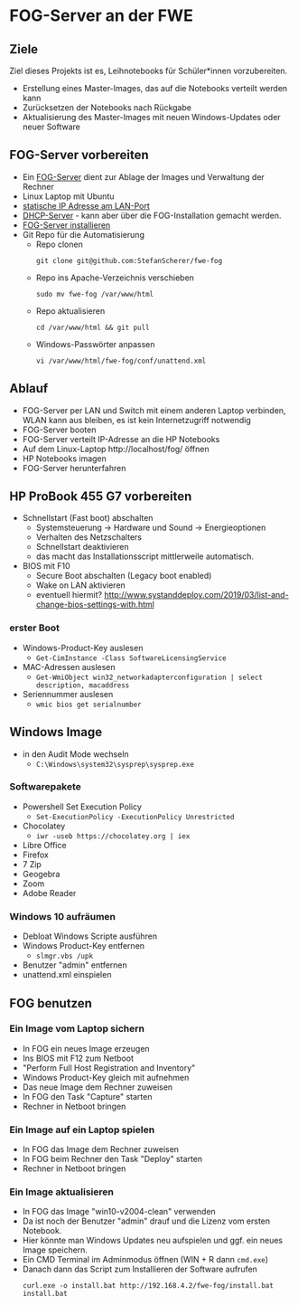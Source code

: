 # FOG-Server an der FWE

## Ziele

Ziel dieses Projekts ist es, Leihnotebooks für Schüler*innen vorzubereiten.

- Erstellung eines Master-Images, das auf die Notebooks verteilt werden kann
- Zurücksetzen der Notebooks nach Rückgabe
- Aktualisierung des Master-Images mit neuen Windows-Updates oder neuer Software

## FOG-Server vorbereiten

- Ein [FOG-Server](https://fogproject.org/) dient zur Ablage der Images und Verwaltung der Rechner
- Linux Laptop mit Ubuntu
- [statische IP Adresse am LAN-Port](https://www.howtoforge.com/linux-basics-set-a-static-ip-on-ubuntu)
- [DHCP-Server](https://www.techrepublic.com/article/how-to-setup-a-dhcp-server-with-ubuntu-server-18-04/) - kann aber über die FOG-Installation gemacht werden.
- [FOG-Server installieren](https://schulnetz.alp.dillingen.de/materialien/Fog.pdf)
- Git Repo für die Automatisierung
  - Repo clonen
    ```
    git clone git@github.com:StefanScherer/fwe-fog
    ```
  - Repo ins Apache-Verzeichnis verschieben
    ```
    sudo mv fwe-fog /var/www/html
    ```
  - Repo aktualisieren
    ```
    cd /var/www/html && git pull
    ```
  - Windows-Passwörter anpassen
    ```
    vi /var/www/html/fwe-fog/conf/unattend.xml
    ```

## Ablauf

- FOG-Server per LAN und Switch mit einem anderen Laptop verbinden, WLAN kann aus bleiben, es ist kein Internetzugriff notwendig
- FOG-Server booten
- FOG-Server verteilt IP-Adresse an die HP Notebooks
- Auf dem Linux-Laptop http://localhost/fog/ öffnen
- HP Notebooks imagen
- FOG-Server herunterfahren

## HP ProBook 455 G7 vorbereiten

- Schnellstart (Fast boot) abschalten
  - Systemsteuerung -> Hardware und Sound -> Energieoptionen
  - Verhalten des Netzschalters
  - Schnellstart deaktivieren
  - das macht das Installationsscript mittlerweile automatisch.
- BIOS mit F10
  - Secure Boot abschalten (Legacy boot enabled)
  - Wake on LAN aktivieren
  - eventuell hiermit? http://www.systanddeploy.com/2019/03/list-and-change-bios-settings-with.html

### erster Boot

- Windows-Product-Key auslesen
  - `Get-CimInstance -Class SoftwareLicensingService`
- MAC-Adressen auslesen
  - `Get-WmiObject win32_networkadapterconfiguration | select description, macaddress`
- Seriennummer auslesen
  - `wmic bios get serialnumber`

## Windows Image

- in den Audit Mode wechseln
  - `C:\Windows\system32\sysprep\sysprep.exe`

### Softwarepakete

- Powershell Set Execution Policy
  - `Set-ExecutionPolicy -ExecutionPolicy Unrestricted`
- Chocolatey
  - `iwr -useb https://chocolatey.org | iex`
- Libre Office
- Firefox
- 7 Zip
- Geogebra
- Zoom
- Adobe Reader

### Windows 10 aufräumen

- Debloat Windows Scripte ausführen
- Windows Product-Key entfernen
  - `slmgr.vbs /upk`
- Benutzer "admin" entfernen
- unattend.xml einspielen

## FOG benutzen

### Ein Image vom Laptop sichern

- In FOG ein neues Image erzeugen
- Ins BIOS mit F12 zum Netboot
- "Perform Full Host Registration and Inventory"
- Windows Product-Key gleich mit aufnehmen
- Das neue Image dem Rechner zuweisen
- In FOG den Task "Capture" starten
- Rechner in Netboot bringen

### Ein Image auf ein Laptop spielen

- In FOG das Image dem Rechner zuweisen
- In FOG beim Rechner den Task "Deploy" starten
- Rechner in Netboot bringen

### Ein Image aktualisieren

- In FOG das Image "win10-v2004-clean" verwenden
- Da ist noch der Benutzer "admin" drauf und die Lizenz vom ersten Notebook.
- Hier könnte man Windows Updates neu aufspielen und ggf. ein neues Image speichern.
- Ein CMD Terminal im Adminmodus öffnen (WIN + R dann `cmd.exe`)
- Danach dann das Script zum Installieren der Software aufrufen
  ```
  curl.exe -o install.bat http://192.168.4.2/fwe-fog/install.bat
  install.bat
  ```
